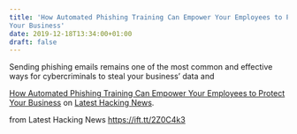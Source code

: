 ```yaml
---
title: 'How Automated Phishing Training Can Empower Your Employees to Protect
Your Business'
date: 2019-12-18T13:34:00+01:00
draft: false
---
```


Sending phishing emails remains one of the most common and effective ways for cybercriminals to steal your business’ data and

[How Automated Phishing Training Can Empower Your Employees to Protect Your Business](https://latesthackingnews.com/2019/12/18/how-automated-phishing-training-can-empower-your-employees-to-protect-your-business/) on [Latest Hacking News](https://latesthackingnews.com).

  
  
from Latest Hacking News https://ift.tt/2Z0C4k3